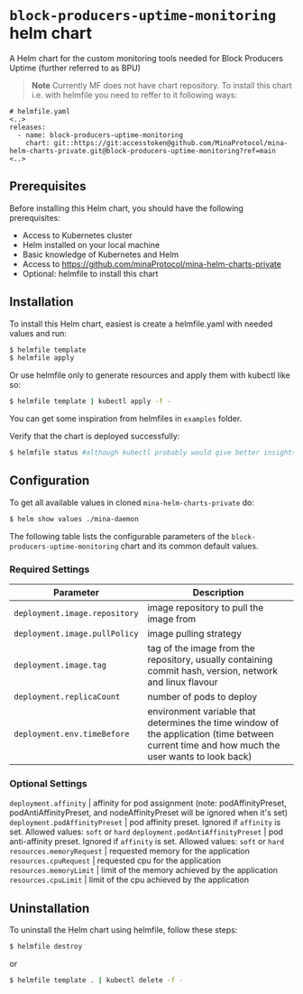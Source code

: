 # `block-producers-uptime-monitoring` helm chart

A Helm chart for the custom monitoring tools needed for Block Producers Uptime (further referred to as BPU)

> **Note** Currently MF does not have chart repository. To install this chart i.e. with helmfile you need to reffer to it following ways:
```
# helmfile.yaml
<..>
releases:
  - name: block-producers-uptime-monitoring
    chart: git::https://git:accesstoken@github.com/MinaProtocol/mina-helm-charts-private.git@block-producers-uptime-monitoring?ref=main
<..>
```

## Prerequisites

Before installing this Helm chart, you should have the following prerequisites:

 - Access to Kubernetes cluster
 - Helm installed on your local machine
 - Basic knowledge of Kubernetes and Helm
 - Access to https://github.com/minaProtocol/mina-helm-charts-private
 - Optional: helmfile to install this chart

## Installation

To install this Helm chart, easiest is create a helmfile.yaml with needed values and run:

```bash
$ helmfile template
$ helmfile apply
```

Or use helmfile only to generate resources and apply them with kubectl like so:

```bash
$ helmfile template | kubectl apply -f -
```

You can get some inspiration from helmfiles in `examples` folder.

Verify that the chart is deployed successfully:

```bash
$ helmfile status #although kubectl probably would give better insights.
```

## Configuration

To get all available values in cloned `mina-helm-charts-private` do:

```bash
$ helm show values ./mina-daemon
```
The following table lists the configurable parameters of the `block-producers-uptime-monitoring` chart and its common default values.

### Required Settings

Parameter | Description
--- | ---
`deployment.image.repository` | image repository to pull the image from
`deployment.image.pullPolicy` | image pulling strategy
`deployment.image.tag` | tag of the image from the repository, usually containing commit hash, version, network and linux flavour
`deployment.replicaCount` | number of pods to deploy
`deployment.env.timeBefore` | environment variable that determines the time window of the application (time between current time and how much the user wants to look back)

### Optional Settings

`deployment.affinity` | affinity for pod assignment (note: podAffinityPreset, podAntiAffinityPreset, and  nodeAffinityPreset will be ignored when it's set)
`deployment.podAffinityPreset` | pod affinity preset. Ignored if `affinity` is set. Allowed values: `soft` or `hard`
`deployment.podAntiAffinityPreset` | pod anti-affinity preset. Ignored if `affinity` is set. Allowed values: `soft` or `hard`
`resources.memoryRequest` | requested memory for the application
`resources.cpuRequest` | requested cpu for the application
`resources.memoryLimit` | limit of the memory achieved by the application
`resources.cpuLimit` | limit of the cpu achieved by the application

## Uninstallation

To uninstall the Helm chart using helmfile, follow these steps:

```bash
$ helmfile destroy
```
or
```bash
$ helmfile template . | kubectl delete -f -
```
